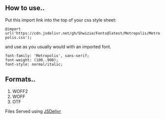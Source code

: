 ## How to use..

Put this import link into the top of your css style sheet:

```@import url('https://cdn.jsdelivr.net/gh/Shwizie/Fonts@latest/Metropolis/Metropolis.css');```

and use as you usually would with an imported font.

```
font-family: 'Metropolis', sans-serif;
font-weight: (100..900);
font-style: normal/italic;
```

## Formats..
1. WOFF2
2. WOFF
3. OTF

Files Served using [JSDelivr](https://www.jsdelivr.com/)
